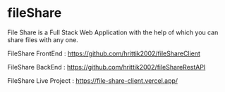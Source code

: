 # fileShare

File Share is a Full Stack Web Application with the help of which you can share files with any one. 

FileShare FrontEnd : https://github.com/hrittik2002/fileShareClient

FileShare BackEnd : https://github.com/hrittik2002/fileShareRestAPI

FileShare Live Project : https://file-share-client.vercel.app/
